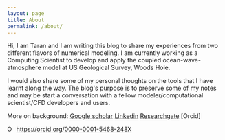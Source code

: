 ```yaml
---
layout: page
title: About
permalink: /about/
---
```



Hi, I am Taran and I am writing this blog to share my experiences from two different flavors of numerical modeling. I am currently working as a Computing Scientist to develop and apply the coupled ocean-wave-atmosphere model at US Geological Survey, Woods Hole. 

I would also share some of my personal thoughts on the tools that I have learnt along the way. The blog's purpose is to preserve some of my notes and may be start a conversation with a fellow modeler/computational scientist/CFD developers and users.

More on background:
[Google scholar](https://scholar.google.com/citations?user=4t-6LfUAAAAJ&hl=en)
[Linkedin]()
[Researchgate](https://www.researchgate.net/profile/Tarandeep-Kalra-2)
[Orcid]
<div itemscope itemtype="https://schema.org/Person"><a itemprop="sameAs" content="https://orcid.org/0000-0001-5468-248X" href="https://orcid.org/0000-0001-5468-248X" target="orcid.widget" rel="me noopener noreferrer" style="vertical-align:top;"><img src="https://orcid.org/sites/default/files/images/orcid_16x16.png" style="width:1em;margin-right:.5em;" alt="ORCID iD icon">https://orcid.org/0000-0001-5468-248X</a></div>



